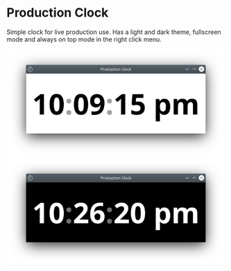 # Production Clock

Simple clock for live production use. Has a light and dark theme, fullscreen mode and always on top mode in the right click menu.

![Light screenshot](screenshot/light.png "Light")
![Dark screenshot](screenshot/dark.png "Dark")
